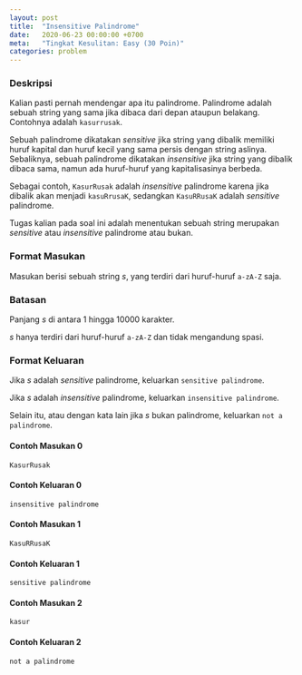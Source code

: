 ```yaml
---
layout: post
title:  "Insensitive Palindrome"
date:   2020-06-23 00:00:00 +0700
meta:   "Tingkat Kesulitan: Easy (30 Poin)"
categories: problem
---
```


### Deskripsi

Kalian pasti pernah mendengar apa itu palindrome. Palindrome adalah sebuah string yang sama jika dibaca dari depan ataupun belakang. Contohnya adalah `kasurrusak`.

Sebuah palindrome dikatakan *sensitive* jika string yang dibalik memiliki huruf kapital dan huruf kecil yang sama persis dengan string aslinya. Sebaliknya, sebuah palindrome dikatakan *insensitive* jika string yang dibalik dibaca sama, namun ada huruf-huruf yang kapitalisasinya berbeda.

Sebagai contoh, `KasurRusak` adalah *insensitive* palindrome karena jika dibalik akan menjadi `kasuRrusaK`, sedangkan `KasuRRusaK` adalah *sensitive* palindrome.

Tugas kalian pada soal ini adalah menentukan sebuah string merupakan *sensitive* atau *insensitive* palindrome atau bukan.


### Format Masukan

Masukan berisi sebuah string $s$, yang terdiri dari huruf-huruf `a-zA-Z` saja.


### Batasan

Panjang $s$ di antara 1 hingga 10000 karakter.

$s$ hanya terdiri dari huruf-huruf `a-zA-Z` dan tidak mengandung spasi.


### Format Keluaran

Jika $s$ adalah *sensitive* palindrome, keluarkan `sensitive palindrome`.

Jika $s$ adalah *insensitive* palindrome, keluarkan `insensitive palindrome`.

Selain itu, atau dengan kata lain jika $s$ bukan palindrome, keluarkan `not a palindrome`.

#### Contoh Masukan 0

```
KasurRusak
```


#### Contoh Keluaran 0

```
insensitive palindrome
```

#### Contoh Masukan 1

```
KasuRRusaK
```

#### Contoh Keluaran 1

```
sensitive palindrome
```

#### Contoh Masukan 2

```
kasur
```

#### Contoh Keluaran 2

```
not a palindrome
```
